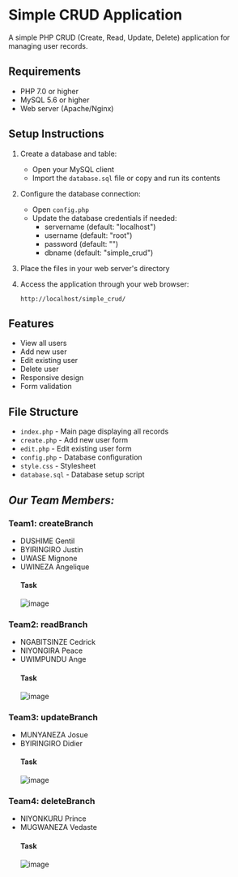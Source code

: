 # Simple CRUD Application

A simple PHP CRUD (Create, Read, Update, Delete) application for managing user records.

## Requirements

- PHP 7.0 or higher
- MySQL 5.6 or higher
- Web server (Apache/Nginx)

## Setup Instructions

1. Create a database and table:
   - Open your MySQL client
   - Import the `database.sql` file or copy and run its contents

2. Configure the database connection:
   - Open `config.php`
   - Update the database credentials if needed:
     - servername (default: "localhost")
     - username (default: "root")
     - password (default: "")
     - dbname (default: "simple_crud")

3. Place the files in your web server's directory

4. Access the application through your web browser:
   ```
   http://localhost/simple_crud/
   ```

## Features

- View all users
- Add new user
- Edit existing user
- Delete user
- Responsive design
- Form validation

## File Structure

- `index.php` - Main page displaying all records
- `create.php` - Add new user form
- `edit.php` - Edit existing user form
- `config.php` - Database configuration
- `style.css` - Stylesheet
- `database.sql` - Database setup script

## *Our Team Members:*

### Team1: createBranch
- DUSHIME Gentil
- BYIRINGIRO Justin
- UWASE Mignone
- UWINEZA Angelique
  #### Task
  ![image](https://github.com/user-attachments/assets/c564589d-27fe-4fb8-8813-5fffb0b12b29)

### Team2: readBranch
- NGABITSINZE Cedrick
- NIYONGIRA Peace
- UWIMPUNDU Ange
  #### Task
  ![image](https://github.com/user-attachments/assets/9b47bebc-4d20-41a9-ae84-1f658e2eddc1)

### Team3: updateBranch
- MUNYANEZA Josue
- BYIRINGIRO Didier
  #### Task
  ![image](https://github.com/user-attachments/assets/eb0b8cb2-8224-49fb-a3f3-e01db24ebc31)

### Team4: deleteBranch
- NIYONKURU Prince
- MUGWANEZA Vedaste
  #### Task
  ![image](https://github.com/user-attachments/assets/c743e249-4579-42d1-a6a6-f50ea372a5ea)

